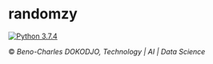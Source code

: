 # randomzy
[![Python 3.7.4](http://img.shields.io/badge/python-3.7.4-blue.svg)](https://www.python.org/downloads/release/python-379/)


&copy; *Beno-Charles DOKODJO, Technology | AI | Data Science*